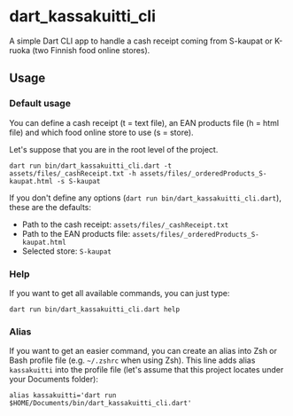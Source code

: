 # dart_kassakuitti_cli

A simple Dart CLI app to handle a cash receipt coming from S-kaupat or K-ruoka (two Finnish food online stores).


## Usage

### Default usage

You can define a cash receipt (t = text file), an EAN products file (h = html file) and which food online store to use (s = store).

Let's suppose that you are in the root level of the project.

```
dart run bin/dart_kassakuitti_cli.dart -t assets/files/_cashReceipt.txt -h assets/files/_orderedProducts_S-kaupat.html -s S-kaupat
```

If you don't define any options (`dart run bin/dart_kassakuitti_cli.dart`), these are the defaults:
- Path to the cash receipt: `assets/files/_cashReceipt.txt`
- Path to the EAN products file: `assets/files/_orderedProducts_S-kaupat.html`
- Selected store: `S-kaupat`

### Help

If you want to get all available commands, you can just type:

```
dart run bin/dart_kassakuitti_cli.dart help
```

### Alias

If you want to get an easier command, you can create an alias into Zsh or Bash profile file (e.g. `~/.zshrc` when using Zsh). This line adds alias `kassakuitti` into the profile file (let's assume that this project locates under your Documents folder):

```
alias kassakuitti='dart run $HOME/Documents/bin/dart_kassakuitti_cli.dart'
```